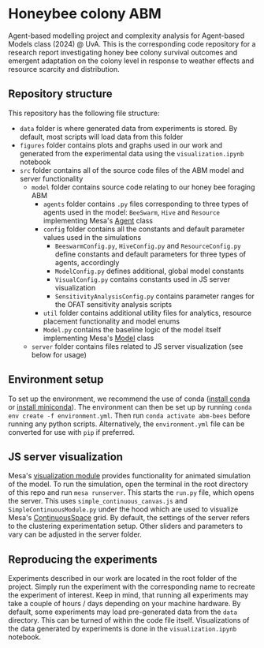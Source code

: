 # Honeybee colony ABM

Agent-based modelling project and complexity analysis for Agent-based Models class (2024) @ UvA. This is the corresponding code repository for a research report investigating honey bee colony survival outcomes and emergent adaptation on the colony level in response to weather effects and resource scarcity and distribution.

## Repository structure

This repository has the following file structure:

* `data` folder is where generated data from experiments is stored. By default, most scripts will load data from this folder
* `figures` folder contains plots and graphs used in our work and generated from the experimental data using the `visualization.ipynb` notebook
* `src` folder contains all of the source code files of the ABM model and server functionality
  * `model` folder contains source code relating to our honey bee foraging ABM
    * `agents` folder contains `.py` files corresponding to three types of agents used in the model: `BeeSwarm`, `Hive` and `Resource` implementing Mesa's [Agent](https://mesa.readthedocs.io/en/latest/_modules/mesa/agent.html#Agent) class
    * `config` folder contains all the constants and default parameter values used in the simulations
      * `BeeswarmConfig.py`, `HiveConfig.py` and `ResourceConfig.py` define constants and default parameters for three types of agents, accordingly
      * `ModelConfig.py` defines additional, global model constants 
      * `VisualConfig.py` contains constants used in JS server visualization
      * `SensitivityAnalysisConfig.py` contains parameter ranges for the OFAT sensitivity analysis scripts
    * `util` folder contains additional utility files for analytics, resource placement functionality and model enums
    * `Model.py` contains the baseline logic of the model itself implementing Mesa's [Model](https://mesa.readthedocs.io/en/latest/_modules/mesa/model.html#Model) class
  * `server` folder contains files related to JS server visualization (see below for usage)

## Environment setup

To set up the environment, we recommend the use of conda ([install conda](https://anaconda.org/anaconda/conda) or [install miniconda](https://docs.anaconda.com/miniconda/miniconda-install/)). The environment can then be set up by running `conda env create -f environment.yml`. Then run `conda activate abm-bees` before running any python scripts. Alternatively, the `environment.yml` file can be converted for use with `pip` if preferred.

## JS server visualization

Mesa's [visualization module](https://mesa.readthedocs.io/en/latest/apis/visualization.html) provides functionality for animated simulation of the model. To run the simulation, open the terminal in the root directory of this repo and run `mesa runserver`. This starts the `run.py` file, which opens the server. This uses `simple_continuous_canvas.js` and `SimpleContinuousModule.py` under the hood which are used to visualize Mesa's [ContinuousSpace](https://mesa.readthedocs.io/en/latest/apis/space.html#mesa.space.ContinuousSpace) grid. By default, the settings of the server refers to the clustering experimentation setup. Other sliders and parameters to vary can be adjusted in the server folder.

## Reproducing the experiments

Experiments described in our work are located in the root folder of the project. Simply run the experiment with the corresponding name to recreate the experiment of interest. Keep in mind, that running all experiments may take a couple of hours / days depending on your machine hardware. By default, some experiments may load pre-generated data from the `data` directory. This can be turned of within the code file itself. Visualizations of the data generated by experiments is done in the `visualization.ipynb` notebook.